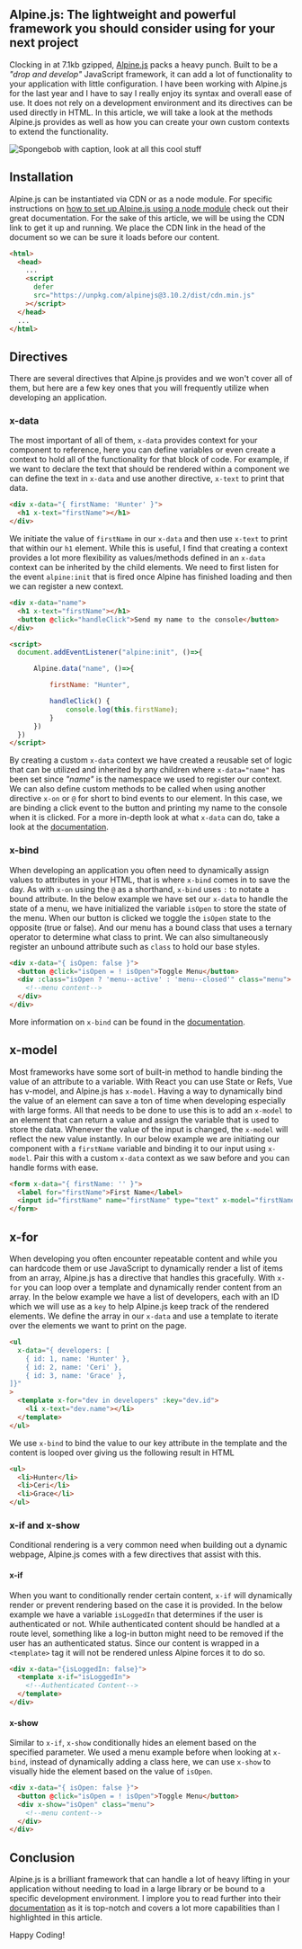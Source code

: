 ## Alpine.js: The lightweight and powerful framework you should consider using for your next project

Clocking in at 7.1kb gzipped, [Alpine.js](https://alpinejs.dev/start-here) packs a heavy punch. Built to be a _"drop and develop"_ JavaScript framework, it can add a lot of functionality to your application with little configuration. I have been working with Alpine.js for the last year and I have to say I really enjoy its syntax and overall ease of use. It does not rely on a development environment and its directives can be used directly in HTML. In this article, we will take a look at the methods Alpine.js provides as well as how you can create your own custom contexts to extend the functionality.

![Spongebob with caption, look at all this cool stuff](https://media2.giphy.com/media/3o6wNLInS2LxnFNPq0/giphy.gif?cid=ecf05e47nektp08kt2qbfcghdh50h1f7cjonjbsucybuvkpp&rid=giphy.gif&ct=g)

## Installation

Alpine.js can be instantiated via CDN or as a node module. For specific instructions on [how to set up Alpine.js using a node module](https://alpinejs.dev/essentials/installation#as-a-module) check out their great documentation. For the sake of this article, we will be using the CDN link to get it up and running. We place the CDN link in the head of the document so we can be sure it loads before our content.

```html
<html>
  <head>
    ...
    <script
      defer
      src="https://unpkg.com/alpinejs@3.10.2/dist/cdn.min.js"
    ></script>
  </head>
  ...
</html>
```

## Directives

There are several directives that Alpine.js provides and we won't cover all of them, but here are a few key ones that you will frequently utilize when developing an application.

### x-data

The most important of all of them, `x-data` provides context for your component to reference, here you can define variables or even create a context to hold all of the functionality for that block of code. For example, if we want to declare the text that should be rendered within a component we can define the text in `x-data` and use another directive, `x-text` to print that data.

```html
<div x-data="{ firstName: 'Hunter' }">
  <h1 x-text="firstName"></h1>
</div>
```

We initiate the value of `firstName` in our `x-data` and then use `x-text` to print that within our `h1` element. While this is useful, I find that creating a context provides a lot more flexibility as values/methods defined in an `x-data` context can be inherited by the child elements. We need to first listen for the event `alpine:init` that is fired once Alpine has finished loading and then we can register a new context.

```html
<div x-data="name">
  <h1 x-text="firstName"></h1>
  <button @click="handleClick">Send my name to the console</button>
</div>

<script>
  document.addEventListener("alpine:init", ()=>{

      Alpine.data("name", ()=>{

          firstName: "Hunter",

          handleClick() {
              console.log(this.firstName);
          }
      })
  })
</script>
```

By creating a custom `x-data` context we have created a reusable set of logic that can be utilized and inherited by any children where `x-data="name"` has been set since _"name"_ is the namespace we used to register our context. We can also define custom methods to be called when using another directive `x-on` or `@` for short to bind events to our element. In this case, we are binding a click event to the button and printing my name to the console when it is clicked. For a more in-depth look at what `x-data` can do, take a look at the [documentation](https://alpinejs.dev/directives/data).

### x-bind

When developing an application you often need to dynamically assign values to attributes in your HTML, that is where `x-bind` comes in to save the day. As with `x-on` using the `@` as a shorthand, `x-bind` uses `:` to notate a bound attribute. In the below example we have set our `x-data` to handle the state of a menu, we have initialized the variable `isOpen` to store the state of the menu. When our button is clicked we toggle the `isOpen` state to the opposite (true or false). And our menu has a bound class that uses a ternary operator to determine what class to print. We can also simultaneously register an unbound attribute such as `class` to hold our base styles.

```html
<div x-data="{ isOpen: false }">
  <button @click="isOpen = ! isOpen">Toggle Menu</button>
  <div :class="isOpen ? 'menu--active' : 'menu--closed'" class="menu">
    <!--menu content-->
  </div>
</div>
```

More information on `x-bind` can be found in the [documentation](https://alpinejs.dev/directives/bind).

## x-model

Most frameworks have some sort of built-in method to handle binding the value of an attribute to a variable. With React you can use State or Refs, Vue has v-model, and Alpine.js has `x-model`. Having a way to dynamically bind the value of an element can save a ton of time when developing especially with large forms. All that needs to be done to use this is to add an `x-model` to an element that can return a value and assign the variable that is used to store the data. Whenever the value of the input is changed, the `x-model` will reflect the new value instantly. In our below example we are initiating our component with a `firstName` variable and binding it to our input using `x-model`. Pair this with a custom `x-data` context as we saw before and you can handle forms with ease.

```html
<form x-data="{ firstName: '' }">
  <label for="firstName">First Name</label>
  <input id="firstName" name="firstName" type="text" x-model="firstName" />
</form>
```

## x-for

When developing you often encounter repeatable content and while you can hardcode them or use JavaScript to dynamically render a list of items from an array, Alpine.js has a directive that handles this gracefully. With `x-for` you can loop over a template and dynamically render content from an array. In the below example we have a list of developers, each with an ID which we will use as a `key` to help Alpine.js keep track of the rendered elements. We define the array in our `x-data` and use a template to iterate over the elements we want to print on the page.

```html
<ul
  x-data="{ developers: [
    { id: 1, name: 'Hunter' },
    { id: 2, name: 'Ceri' },
    { id: 3, name: 'Grace' },
]}"
>
  <template x-for="dev in developers" :key="dev.id">
    <li x-text="dev.name"></li>
  </template>
</ul>
```

We use `x-bind` to bind the value to our key attribute in the template and the content is looped over giving us the following result in HTML

```html
<ul>
  <li>Hunter</li>
  <li>Ceri</li>
  <li>Grace</li>
</ul>
```

### x-if and x-show

Conditional rendering is a very common need when building out a dynamic webpage, Alpine.js comes with a few directives that assist with this.

#### x-if

When you want to conditionally render certain content, `x-if` will dynamically render or prevent rendering based on the case it is provided. In the below example we have a variable `isLoggedIn` that determines if the user is authenticated or not. While authenticated content should be handled at a route level, something like a log-in button might need to be removed if the user has an authenticated status. Since our content is wrapped in a `<template>` tag it will not be rendered unless Alpine forces it to do so.

```html
<div x-data="{isLoggedIn: false}">
  <template x-if="isLoggedIn">
    <!--Authenticated Content-->
  </template>
</div>
```

#### x-show

Similar to `x-if`, `x-show` conditionally hides an element based on the specified parameter. We used a menu example before when looking at `x-bind`, instead of dynamically adding a class here, we can use `x-show` to visually hide the element based on the value of `isOpen`.

```html
<div x-data="{ isOpen: false }">
  <button @click="isOpen = ! isOpen">Toggle Menu</button>
  <div x-show="isOpen" class="menu">
    <!--menu content-->
  </div>
</div>
```

## Conclusion

Alpine.js is a brilliant framework that can handle a lot of heavy lifting in your application without needing to load in a large library or be bound to a specific development environment. I implore you to read further into their [documentation](https://alpinejs.dev/start-here) as it is top-notch and covers a lot more capabilities than I highlighted in this article.

Happy Coding!